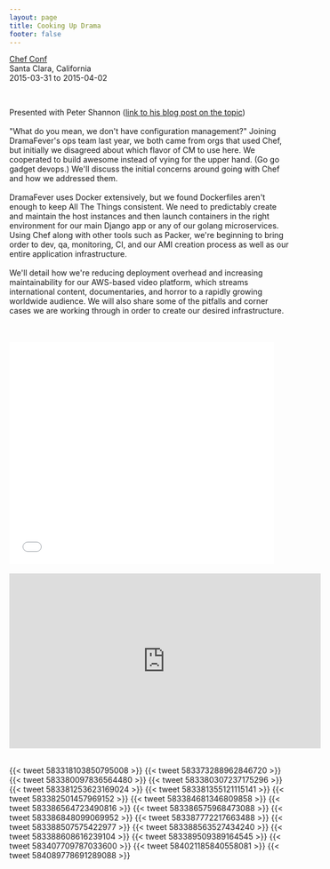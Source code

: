 ```yaml
---
layout: page
title: Cooking Up Drama
footer: false
---
```


<a href="http://sched.co/2HaE">Chef Conf</a><br>
Santa Clara, California<br>
2015-03-31 to 2015-04-02<br>

<br>

Presented with Peter Shannon (<a href="http://peterjshan.com/posts/2015/04/chefconf2015/">link to his blog post on the topic</a>)
<br>
<br>
"What do you mean, we don't have configuration management?" Joining DramaFever's ops team last year, we both came from orgs that used Chef, but initially we disagreed about which flavor of CM to use here. We cooperated to build awesome instead of vying for the upper hand. (Go go gadget devops.) We'll discuss the initial concerns around going with Chef and how we addressed them.
<br>
<br>
DramaFever uses Docker extensively, but we found Dockerfiles aren't enough to keep All The Things consistent. We need to predictably create and maintain the host instances and then launch containers in the right environment for our main Django app or any of our golang microservices. Using Chef along with other tools such as Packer, we're beginning to bring order to dev, qa, monitoring, CI, and our AMI creation process as well as our entire application infrastructure. 
<br>
<br>
We'll detail how we're reducing deployment overhead and increasing maintainability for our AWS-based video platform, which streams international content, documentaries, and horror to a rapidly growing worldwide audience.  We will also share some of the pitfalls and corner cases we are working through in order to create our desired infrastructure.

<br>
<br>
<iframe src="//www.slideshare.net/slideshow/embed_code/46616404" width="476" height="400" frameborder="0" marginwidth="0" marginheight="0" scrolling="no"></iframe>
<br>
<br>

<iframe width="560" height="315" src="https://www.youtube.com/embed/8fcDZB-QMRA" frameborder="0" allowfullscreen></iframe>
<br>
<br>


{{< tweet 583318103850795008 >}}
{{< tweet 583373288962846720 >}}
{{< tweet 583380097836564480 >}}
{{< tweet 583380307237175296 >}}
{{< tweet 583381253623169024 >}}
{{< tweet 583381355121115141 >}}
{{< tweet 583382501457969152 >}}
{{< tweet 583384681346809858 >}}
{{< tweet 583386564723490816 >}}
{{< tweet 583386575968473088 >}}
{{< tweet 583386848099069952 >}}
{{< tweet 583387772217663488 >}}
{{< tweet 583388507575422977 >}}
{{< tweet 583388563527434240 >}}
{{< tweet 583388608616239104 >}}
{{< tweet 583389509389164545 >}}
{{< tweet 583407709787033600 >}}
{{< tweet 584021185840558081 >}}
{{< tweet 584089778691289088 >}}
